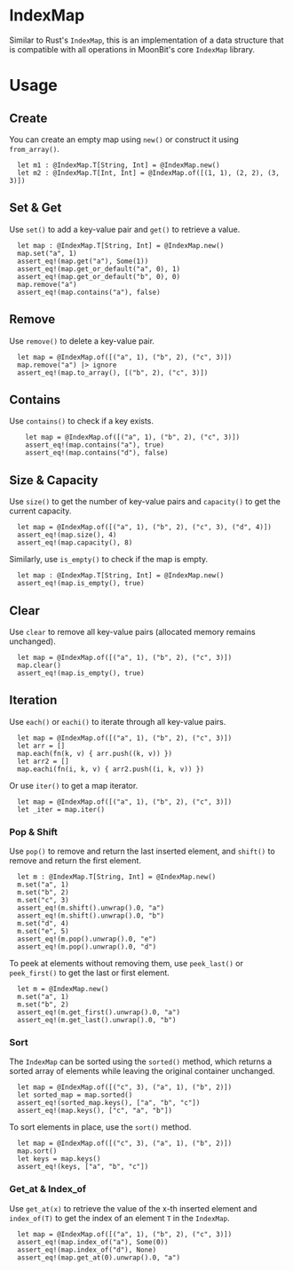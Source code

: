 # IndexMap

Similar to Rust's `IndexMap`, this is an implementation of a data structure that is compatible with all operations in MoonBit's core `IndexMap` library.

# Usage

## Create

You can create an empty map using `new()` or construct it using `from_array()`.

```moonbit
  let m1 : @IndexMap.T[String, Int] = @IndexMap.new()
  let m2 : @IndexMap.T[Int, Int] = @IndexMap.of([(1, 1), (2, 2), (3, 3)])
```

## Set & Get

Use `set()` to add a key-value pair and `get()` to retrieve a value.

```moonbit
  let map : @IndexMap.T[String, Int] = @IndexMap.new()
  map.set("a", 1)
  assert_eq!(map.get("a"), Some(1))
  assert_eq!(map.get_or_default("a", 0), 1)
  assert_eq!(map.get_or_default("b", 0), 0)
  map.remove("a")
  assert_eq!(map.contains("a"), false)
```

## Remove

Use `remove()` to delete a key-value pair.

```moonbit
  let map = @IndexMap.of([("a", 1), ("b", 2), ("c", 3)])
  map.remove("a") |> ignore
  assert_eq!(map.to_array(), [("b", 2), ("c", 3)])
```

## Contains

Use `contains()` to check if a key exists.

```moonbit
    let map = @IndexMap.of([("a", 1), ("b", 2), ("c", 3)])
    assert_eq!(map.contains("a"), true)
    assert_eq!(map.contains("d"), false)
```

## Size & Capacity

Use `size()` to get the number of key-value pairs and `capacity()` to get the current capacity.

```moonbit
  let map = @IndexMap.of([("a", 1), ("b", 2), ("c", 3), ("d", 4)])
  assert_eq!(map.size(), 4)
  assert_eq!(map.capacity(), 8)
```

Similarly, use `is_empty()` to check if the map is empty.

```moonbit
  let map : @IndexMap.T[String, Int] = @IndexMap.new()
  assert_eq!(map.is_empty(), true)
```

## Clear

Use `clear` to remove all key-value pairs (allocated memory remains unchanged).

```moonbit
  let map = @IndexMap.of([("a", 1), ("b", 2), ("c", 3)])
  map.clear()
  assert_eq!(map.is_empty(), true)
```

## Iteration

Use `each()` or `eachi()` to iterate through all key-value pairs.

```moonbit
  let map = @IndexMap.of([("a", 1), ("b", 2), ("c", 3)])
  let arr = []
  map.each(fn(k, v) { arr.push((k, v)) })
  let arr2 = []
  map.eachi(fn(i, k, v) { arr2.push((i, k, v)) })
```

Or use `iter()` to get a map iterator.

```moonbit
  let map = @IndexMap.of([("a", 1), ("b", 2), ("c", 3)])
  let _iter = map.iter()
```

###  Pop &  Shift
Use `pop()` to remove and return the last inserted element, and `shift()` to remove and return the first element.

```moonbit
  let m : @IndexMap.T[String, Int] = @IndexMap.new()
  m.set("a", 1)
  m.set("b", 2)
  m.set("c", 3)
  assert_eq!(m.shift().unwrap().0, "a")
  assert_eq!(m.shift().unwrap().0, "b")
  m.set("d", 4)
  m.set("e", 5)
  assert_eq!(m.pop().unwrap().0, "e")
  assert_eq!(m.pop().unwrap().0, "d")
```

To peek at elements without removing them, use `peek_last()` or `peek_first()` to get the last or first element.

```moonbit
  let m = @IndexMap.new()
  m.set("a", 1)
  m.set("b", 2)
  assert_eq!(m.get_first().unwrap().0, "a")
  assert_eq!(m.get_last().unwrap().0, "b")
```

###  Sort
The `IndexMap` can be sorted using the `sorted()` method, which returns a sorted array of elements while leaving the original container unchanged.

```moonbit
  let map = @IndexMap.of([("c", 3), ("a", 1), ("b", 2)])
  let sorted_map = map.sorted()
  assert_eq!(sorted_map.keys(), ["a", "b", "c"])
  assert_eq!(map.keys(), ["c", "a", "b"]) 
```

To sort elements in place, use the `sort()` method.

```moonbit
  let map = @IndexMap.of([("c", 3), ("a", 1), ("b", 2)])
  map.sort()
  let keys = map.keys()
  assert_eq!(keys, ["a", "b", "c"])
```

###  Get_at & Index_of
Use `get_at(x)` to retrieve the value of the x-th inserted element and `index_of(T)` to get the index of an element `T` in the `IndexMap`.

```moonbit
  let map = @IndexMap.of([("a", 1), ("b", 2), ("c", 3)])
  assert_eq!(map.index_of("a"), Some(0))
  assert_eq!(map.index_of("d"), None)
  assert_eq!(map.get_at(0).unwrap().0, "a")
```